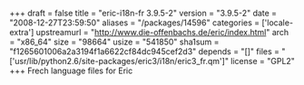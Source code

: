 +++
draft = false
title = "eric-i18n-fr 3.9.5-2"
version = "3.9.5-2"
date = "2008-12-27T23:59:50"
aliases = "/packages/14596"
categories = ['locale-extra']
upstreamurl = "http://www.die-offenbachs.de/eric/index.html"
arch = "x86_64"
size = "98664"
usize = "541850"
sha1sum = "f1265601006a2a3194f1a6622cf84dc945cef2d3"
depends = "[]"
files = "['usr/lib/python2.6/site-packages/eric3/i18n/eric3_fr.qm']"
license = "GPL2"
+++
Frech language files for Eric